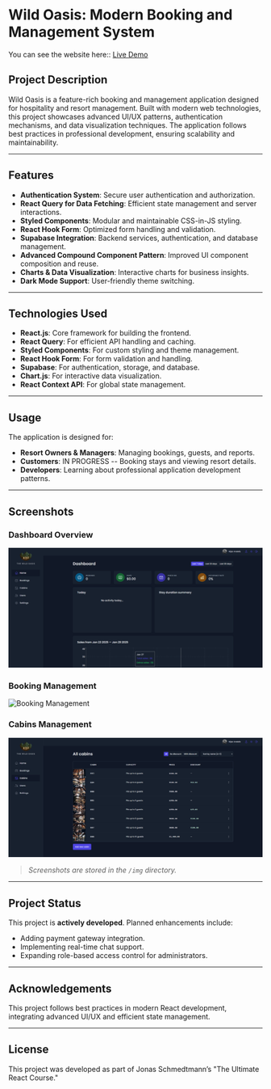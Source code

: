 # Wild Oasis: Modern Booking and Management System

You can see the website here:: [Live Demo](https://wildn-oasis.netlify.app/)

## Project Description
Wild Oasis is a feature-rich booking and management application designed for hospitality and resort management. Built with modern web technologies, this project showcases advanced UI/UX patterns, authentication mechanisms, and data visualization techniques. The application follows best practices in professional development, ensuring scalability and maintainability.

---

## Features
- **Authentication System**: Secure user authentication and authorization.
- **React Query for Data Fetching**: Efficient state management and server interactions.
- **Styled Components**: Modular and maintainable CSS-in-JS styling.
- **React Hook Form**: Optimized form handling and validation.
- **Supabase Integration**: Backend services, authentication, and database management.
- **Advanced Compound Component Pattern**: Improved UI component composition and reuse.
- **Charts & Data Visualization**: Interactive charts for business insights.
- **Dark Mode Support**: User-friendly theme switching.

---

## Technologies Used
- **React.js**: Core framework for building the frontend.
- **React Query**: For efficient API handling and caching.
- **Styled Components**: For custom styling and theme management.
- **React Hook Form**: For form validation and handling.
- **Supabase**: For authentication, storage, and database.
- **Chart.js**: For interactive data visualization.
- **React Context API**: For global state management.

---

## Usage
The application is designed for:
- **Resort Owners & Managers**: Managing bookings, guests, and reports.
- **Customers**: IN PROGRESS -- Booking stays and viewing resort details.
- **Developers**: Learning about professional application development patterns.

---

## Screenshots

### Dashboard Overview
![Dashboard](img/dashboard.png)

### Booking Management
![Booking Management](img/booking.png)

### Cabins Management
![Booking Management](img/cabins.png)

> *Screenshots are stored in the `/img` directory.*

---

## Project Status
This project is **actively developed**. Planned enhancements include:
- Adding payment gateway integration.
- Implementing real-time chat support.
- Expanding role-based access control for administrators.

---

## Acknowledgements
This project follows best practices in modern React development, integrating advanced UI/UX and efficient state management. 

---

## License
This project was developed as part of Jonas Schmedtmann’s "The Ultimate React Course."
